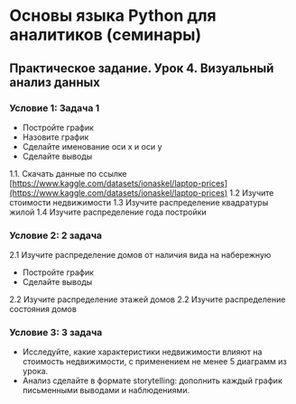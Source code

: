 # Основы языка Python для аналитиков (семинары)

## Практическое задание. Урок 4. Визуальный анализ данных

### Условие 1: Задача 1

- Постройте график
- Назовите график
- Сделайте именование оси x и оси y
- Сделайте выводы

1.1. Скачать данные по ссылке [https://www.kaggle.com/datasets/ionaskel/laptop-prices](https://www.kaggle.com/datasets/ionaskel/laptop-prices)
1.2 Изучите стоимости недвижимости
1.3 Изучите распределение квадратуры жилой
1.4 Изучите распределение года постройки

### Условие 2: 2 задача

2.1 Изучите распределение домов от наличия вида на набережную

- Постройте график
- Сделайте выводы
  
2.2 Изучите распределение этажей домов
2.2 Изучите распределение состояния домов

### Условие 3: 3 задача

- Исследуйте, какие характеристики недвижимости влияют на стоимость недвижимости, с применением не менее 5 диаграмм из урока.
- Анализ сделайте в формате storytelling: дополнить каждый график письменными выводами и наблюдениями.
